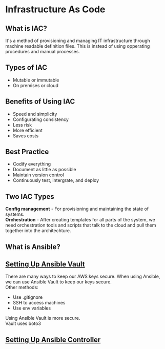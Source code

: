 # Infrastructure As Code

## What is IAC?
It's a method of provisioning and managing IT infrastructure through machine readable definition files. This is instead of using opperating procedures and manual processes.

## Types of IAC
- Mutable or immutable
- On premises or cloud 

## Benefits of Using IAC
+ Speed and simplicity
+ Configurating consistency
+ Less risk
+ More efficient
+ Saves costs

## Best Practice
- Codify everything
- Document as little as possible
- Maintain version control
- Continuously test, intergrate, and deploy

## Two IAC Types
**Config management** - For provisioning and maintaining the state of systems.  
**Orchestration** - After creating templates for all parts of the system, we need orchestration tools and scripts that talk to the cloud and pull them together into the architechture.

## What is Ansible?

## [Setting Up Ansible Vault](ansible_vault.md)
There are many ways to keep our AWS keys secure. When using Ansible, we can use Ansible Vault to keep our keys secure.  
Other methods:  
- Use .gitignore
- SSH to access machines
- Use env variables
<!-- - (SSH agent) -->

Using Ansible Vault is more secure.  
Vault uses boto3

## [Setting Up Ansible Controller](creating_ansible_controller.md)